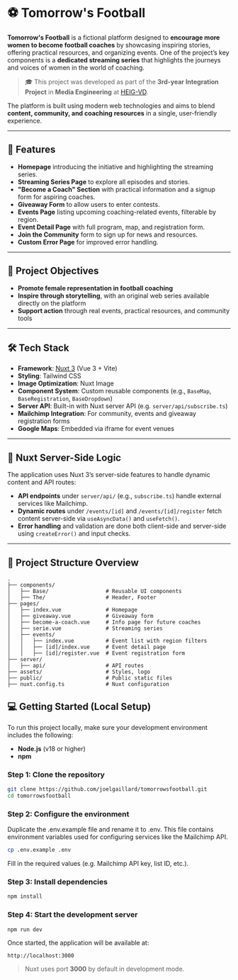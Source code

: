 # ⚽ Tomorrow's Football

**Tomorrow's Football** is a fictional platform designed to **encourage more women to become football coaches** by showcasing inspiring stories, offering practical resources, and organizing events. One of the project’s key components is a **dedicated streaming series** that highlights the journeys and voices of women in the world of coaching.

> 🎓 This project was developed as part of the **3rd-year Integration Project** in **Media Engineering** at [HEIG-VD](https://heig-vd.ch).

The platform is built using modern web technologies and aims to blend **content, community, and coaching resources** in a single, user-friendly experience.

---

## 🚀 Features

- **Homepage** introducing the initiative and highlighting the streaming series.
- **Streaming Series Page** to explore all episodes and stories.
- **"Become a Coach" Section** with practical information and a signup form for aspiring coaches.
- **Giveaway Form** to allow users to enter contests.
- **Events Page** listing upcoming coaching-related events, filterable by region.
- **Event Detail Page** with full program, map, and registration form.
- **Join the Community** form to sign up for news and resources.
- **Custom Error Page** for improved error handling.

---

## 🧠 Project Objectives

- **Promote female representation in football coaching**
- **Inspire through storytelling**, with an original web series available directly on the platform
- **Support action** through real events, practical resources, and community tools

---

## 🛠️ Tech Stack

- **Framework**: [Nuxt 3](https://nuxt.com/) (Vue 3 + Vite)
- **Styling**: Tailwind CSS
- **Image Optimization**: Nuxt Image
- **Component System**: Custom reusable components (e.g., `BaseMap`, `BaseRegistration`, `BaseDropdown`)
- **Server API**: Built-in with Nuxt server API (e.g. `server/api/subscribe.ts`)
- **Mailchimp Integration**: For community, events and giveaway registration forms
- **Google Maps**: Embedded via iframe for event venues

---

## 🧩 Nuxt Server-Side Logic

The application uses Nuxt 3’s server-side features to handle dynamic content and API routes:

- **API endpoints** under `server/api/` (e.g., `subscribe.ts`) handle external services like Mailchimp.
- **Dynamic routes** under `/events/[id]` and `/events/[id]/register` fetch content server-side via `useAsyncData()` and `useFetch()`.
- **Error handling** and validation are done both client-side and server-side using `createError()` and input checks.

---

## 📁 Project Structure Overview

```plaintext
.
├── components/
│   ├── Base/                  # Reusable UI components
│   ├── The/                   # Header, Footer
├── pages/
│   ├── index.vue              # Homepage
│   ├── giveaway.vue           # Giveaway form
│   ├── become-a-coach.vue     # Info page for future coaches
│   ├── serie.vue              # Streaming series
│   ├── events/
│   │   ├── index.vue          # Event list with region filters
│   │   ├── [id]/index.vue     # Event detail page
│   │   ├── [id]/register.vue  # Event registration form
├── server/
│   ├── api/                   # API routes
├── assets/                    # Styles, logo
├── public/                    # Public static files
├── nuxt.config.ts             # Nuxt configuration
```

## 💻 Getting Started (Local Setup)

To run this project locally, make sure your development environment includes the following:

- **Node.js** (v18 or higher)
- **npm**

### Step 1: Clone the repository

```bash
git clone https://github.com/joelgaillard/tomorrowsfootball.git
cd tomorrowsfootball
```


### Step 2: Configure the environment

Duplicate the .env.example file and rename it to .env. This file contains environment variables used for configuring services like the Mailchimp API.

```bash
cp .env.example .env
```

Fill in the required values (e.g. Mailchimp API key, list ID, etc.).

### Step 3: Install dependencies

```bash
npm install
```

### Step 4: Start the development server

```bash
npm run dev
```

Once started, the application will be available at:

```
http://localhost:3000
```

> Nuxt uses port **3000** by default in development mode.
